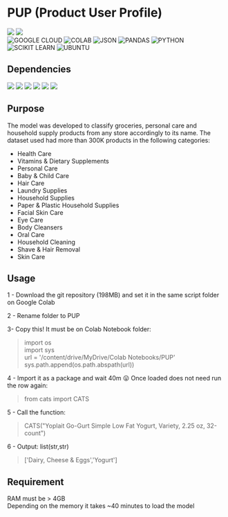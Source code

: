 # PUP (Product User Profile)
<img src="https://img.shields.io/badge/99.8%25-ACCURACY-yellow" /> <img src="https://img.shields.io/badge/82.8%25-ROC AUC-green" /><br>
![GOOGLE CLOUD](https://img.shields.io/badge/Google_Cloud-4285F4?style=for-the-badge&logo=google-cloud&logoColor=white)
![COLAB](https://img.shields.io/badge/Colab-F9AB00?style=for-the-badge&logo=googlecolab&color=525252)
![JSON](https://img.shields.io/badge/json-5E5C5C?style=for-the-badge&logo=json&logoColor=white)
![PANDAS](https://img.shields.io/badge/Pandas-2C2D72?style=for-the-badge&logo=pandas&logoColor=white)
![PYTHON](https://img.shields.io/badge/Python-FFD43B?style=for-the-badge&logo=python&logoColor=blue)
![SCIKIT LEARN](https://img.shields.io/badge/scikit_learn-F7931E?style=for-the-badge&logo=scikit-learn&logoColor=white)
![UBUNTU](https://img.shields.io/badge/Ubuntu-E95420?style=for-the-badge&logo=ubuntu&logoColor=white)
<br>
## Dependencies
<img src="https://img.shields.io/badge/PYTHON-3.0.7-red" /> <img src="https://img.shields.io/badge/PANDAS-1.1.4-green" /> <img src="https://img.shields.io/badge/JOBLIB-1.1.0-yellowgreen" /> <img src="https://img.shields.io/badge/NLTK-3.7.0-blue" /> <img src="https://img.shields.io/badge/SCIKIT LEARN-1.1.2-orange" /> <img src="https://img.shields.io/badge/REQUESTS-2.28.1-darkblue" />
## Purpose
The model was developed to classify groceries, personal care and household supply products from any store accordingly to its name. The dataset used had more than 300K products in the following categories:
- Health Care
- Vitamins & Dietary Supplements
- Personal Care 
- Baby & Child Care 
- Hair Care
- Laundry Supplies 
- Household Supplies 
- Paper & Plastic Household Supplies 
- Facial Skin Care
- Eye Care  
- Body Cleansers  
- Oral Care  
- Household Cleaning 
- Shave & Hair Removal   
- Skin Care

## Usage
1 - Download the git repository (198MB) and set it in the same script folder on Google Colab<br>

2 - Rename folder to PUP<br>

3- Copy this! It must be on Colab Notebook folder:
> import os<br>import sys<br>url = '/content/drive/MyDrive/Colab Notebooks/PUP'<br> sys.path.append(os.path.abspath(url))

4 - Import it as a package and wait 40m :stuck_out_tongue: Once loaded does not need run the row again:<br>
  > from cats import CATS<br>

5 - Call the function:<br>
  > CATS("Yoplait Go-Gurt Simple Low Fat Yogurt, Variety, 2.25 oz, 32-count")<br>

6 - Output: list(str,str)
  > ['Dairy, Cheese & Eggs','Yogurt']

## Requirement
RAM must be > 4GB<br>
Depending on the memory it takes ~40 minutes to load the model
